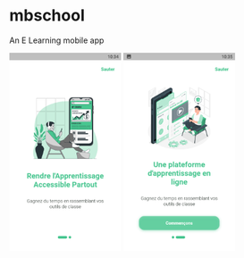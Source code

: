 # mbschool

An E Learning mobile app

<div class="row">
<img src="/assets/screenshots/Screenshot_2022.10.19_10.35.01.414.png" width="200px">
<img src="/assets/screenshots/Screenshot_2022.10.19_10.35.12.096.png" width="200px">

<div>


